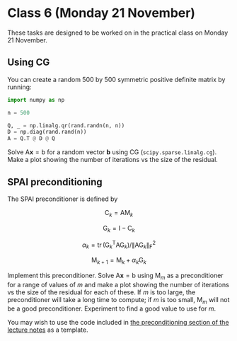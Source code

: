 # Class 6 (Monday 21 November)

These tasks are designed to be worked on in the practical class on Monday 21 November.

## Using CG
You can create a random 500 by 500 symmetric positive definite matrix by running:
```python
import numpy as np

n = 500

Q, _ = np.linalg.qr(rand.randn(n, n))
D = np.diag(rand.rand(n))
A = Q.T @ D @ Q
```

Solve $\mathrm{A}\mathbf{x}=\mathrm{b}$ for a random vector $\mathbf{b}$ using CG (`scipy.sparse.linalg.cg`).
Make a plot showing the number of iterations vs the size of the residual.

## SPAI preconditioning
The SPAI preconditioner is defined by

$$
\mathrm{C}_k = \mathrm{A} \mathrm{M}_k$$

$$
\mathrm{G}_k = \mathrm{I} - \mathrm{C}_k$$

$$
\alpha_k =\operatorname{tr}(\mathrm{G}_k^\text{T}\mathrm{A}\mathrm{G}_k) / \|\mathrm{A}\mathrm{G}_k\|_\text{F}^2$$

$$
\mathrm{M}_{k+1} = \mathrm{M}_k + \alpha_k \mathrm{G}_k
$$

Implement this preconditioner. Solve $\mathrm{A}\mathbf{x}=\mathrm{b}$ using $\mathrm{M}_m$ as a preconditioner for a range of values of $m$ and make a plot showing
the number of iterations vs the size of the residual for each of these.
If $m$ is too large, the preconditioner will take a long time to compute; if $m$ is too small, $\mathrm{M}_m$ will not be a good preconditioner. Experiment to find a good value to use for $m$.

You may wish to use the code included in [the preconditioning section of the lecture notes](https://tbetcke.github.io/hpc_lecture_notes/it_solvers4.html)
as a template.
